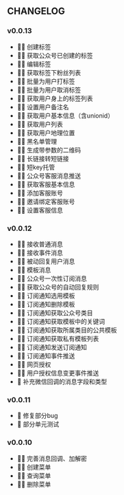 ## CHANGELOG
### v0.0.13
- 🧑‍💻 创建标签
- 🧑‍💻 获取公众号已创建的标签
- 🧑‍💻 编辑标签
- 🧑‍💻 获取标签下粉丝列表
- 🧑‍💻 批量为用户打标签
- 🧑‍💻 批量为用户取消标签
- 🧑‍💻 获取用户身上的标签列表
- 🧑‍💻 设置用户备注名
- 🧑‍💻 获取用户基本信息（含unionid）
- 🧑‍💻 获取用户列表
- 🧑‍💻 获取用户地理位置
- 🧑‍💻 黑名单管理
- 🧑‍💻 生成带参数的二维码
- 🧑‍💻 长链接转短链接
- 🧑‍💻 短key托管
- 🧑‍💻 公众号客服消息推送
- 🧑‍💻 获取客服基本信息
- 🧑‍💻 添加客服账号
- 🧑‍💻 邀请绑定客服账号
- 🧑‍💻 设置客服信息
### v0.0.12
- 🧑‍💻 接收普通消息
- 🧑‍💻 接收事件消息
- 🧑‍💻 被动回复用户消息
- 🧑‍💻 模板消息
- 🧑‍💻 公众号一次性订阅消息
- 🧑‍💻 获取公众号的自动回复规则
- 🧑‍💻 订阅通知选用模板
- 🧑‍💻 订阅通知删除模板
- 🧑‍💻 订阅通知获取公众号类目
- 🧑‍💻 订阅通知获取模板中的关键词
- 🧑‍💻 订阅通知获取所属类目的公共模板
- 🧑‍💻 订阅通知获取私有模板列表
- 🧑‍💻 订阅通知发送订阅通知
- 🧑‍💻 订阅通知事件推送
- 🧑‍💻 网页授权
- 🧑‍💻 用户授权信息变更事件推送
- 🐛 补充微信回调的消息字段和类型
### v0.0.11
- 🐛 修复部分bug
- 🧟‍ 部分单元测试
### v0.0.10
- 🧑‍💻 完善消息回调、加解密
- 🧑‍💻 创建菜单
- 🧑‍💻 查询菜单
- 🧑‍💻 删除菜单